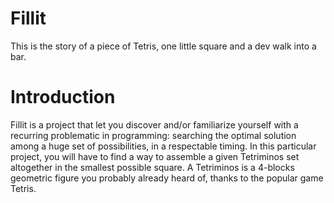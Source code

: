 # Fillit

This is the story of a piece of Tetris, one little square and a dev walk into a bar.

# Introduction

Fillit is a project that let you discover and/or familiarize yourself with a recurring problematic in programming: searching the optimal solution among a huge set of possibilities, in a respectable timing. In this particular project, you will have to find a way to assemble a given Tetriminos set altogether in the smallest possible square. A Tetriminos is a 4-blocks geometric figure you probably already heard of, thanks to the popular game Tetris.